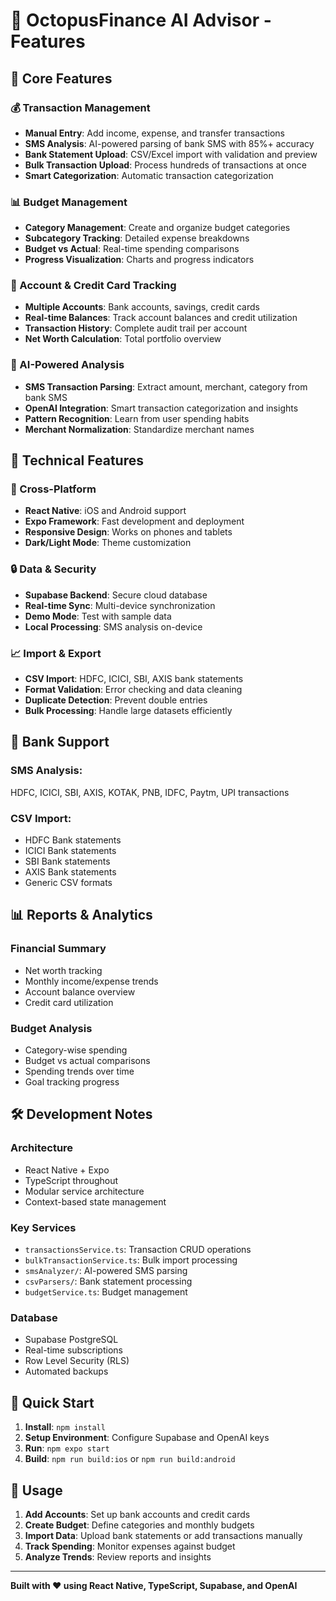 # 📱 OctopusFinance AI Advisor - Features

## 🚀 Core Features

### **💰 Transaction Management**

- **Manual Entry**: Add income, expense, and transfer transactions
- **SMS Analysis**: AI-powered parsing of bank SMS with 85%+ accuracy
- **Bank Statement Upload**: CSV/Excel import with validation and preview
- **Bulk Transaction Upload**: Process hundreds of transactions at once
- **Smart Categorization**: Automatic transaction categorization

### **📊 Budget Management**

- **Category Management**: Create and organize budget categories
- **Subcategory Tracking**: Detailed expense breakdowns
- **Budget vs Actual**: Real-time spending comparisons
- **Progress Visualization**: Charts and progress indicators

### **🏦 Account & Credit Card Tracking**

- **Multiple Accounts**: Bank accounts, savings, credit cards
- **Real-time Balances**: Track account balances and credit utilization
- **Transaction History**: Complete audit trail per account
- **Net Worth Calculation**: Total portfolio overview

### **🤖 AI-Powered Analysis**

- **SMS Transaction Parsing**: Extract amount, merchant, category from bank SMS
- **OpenAI Integration**: Smart transaction categorization and insights
- **Pattern Recognition**: Learn from user spending habits
- **Merchant Normalization**: Standardize merchant names

## 🔧 Technical Features

### **📱 Cross-Platform**

- **React Native**: iOS and Android support
- **Expo Framework**: Fast development and deployment
- **Responsive Design**: Works on phones and tablets
- **Dark/Light Mode**: Theme customization

### **🔒 Data & Security**

- **Supabase Backend**: Secure cloud database
- **Real-time Sync**: Multi-device synchronization
- **Demo Mode**: Test with sample data
- **Local Processing**: SMS analysis on-device

### **📈 Import & Export**

- **CSV Import**: HDFC, ICICI, SBI, AXIS bank statements
- **Format Validation**: Error checking and data cleaning
- **Duplicate Detection**: Prevent double entries
- **Bulk Processing**: Handle large datasets efficiently

## 🏦 Bank Support

### **SMS Analysis**:

HDFC, ICICI, SBI, AXIS, KOTAK, PNB, IDFC, Paytm, UPI transactions

### **CSV Import**:

- HDFC Bank statements
- ICICI Bank statements
- SBI Bank statements
- AXIS Bank statements
- Generic CSV formats

## 📊 Reports & Analytics

### **Financial Summary**

- Net worth tracking
- Monthly income/expense trends
- Account balance overview
- Credit card utilization

### **Budget Analysis**

- Category-wise spending
- Budget vs actual comparisons
- Spending trends over time
- Goal tracking progress

## 🛠️ Development Notes

### **Architecture**

- React Native + Expo
- TypeScript throughout
- Modular service architecture
- Context-based state management

### **Key Services**

- `transactionsService.ts`: Transaction CRUD operations
- `bulkTransactionService.ts`: Bulk import processing
- `smsAnalyzer/`: AI-powered SMS parsing
- `csvParsers/`: Bank statement processing
- `budgetService.ts`: Budget management

### **Database**

- Supabase PostgreSQL
- Real-time subscriptions
- Row Level Security (RLS)
- Automated backups

## 🚀 Quick Start

1. **Install**: `npm install`
2. **Setup Environment**: Configure Supabase and OpenAI keys
3. **Run**: `npm expo start`
4. **Build**: `npm run build:ios` or `npm run build:android`

## 📝 Usage

1. **Add Accounts**: Set up bank accounts and credit cards
2. **Create Budget**: Define categories and monthly budgets
3. **Import Data**: Upload bank statements or add transactions manually
4. **Track Spending**: Monitor expenses against budget
5. **Analyze Trends**: Review reports and insights

---

**Built with ❤️ using React Native, TypeScript, Supabase, and OpenAI**
